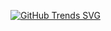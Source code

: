 [![GitHub Trends SVG](https://api.githubtrends.io/user/svg/rohitbanala/langs)](https://githubtrends.io)
